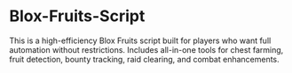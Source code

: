 # Blox-Fruits-Script
This is a high-efficiency Blox Fruits script built for players who want full automation without restrictions. Includes all-in-one tools for chest farming, fruit detection, bounty tracking, raid clearing, and combat enhancements.
